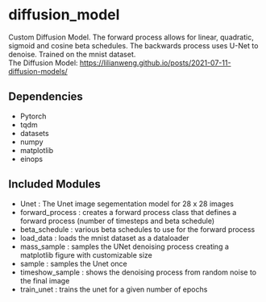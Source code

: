 # diffusion_model
Custom Diffusion Model. The forward process allows for linear, quadratic, sigmoid and cosine beta schedules. The backwards process uses U-Net to denoise.
Trained on the mnist dataset. 
<br>
The Diffusion Model: https://lilianweng.github.io/posts/2021-07-11-diffusion-models/ 

## Dependencies
- Pytorch
- tqdm
- datasets
- numpy
- matplotlib
- einops

## Included Modules
- Unet : The Unet image segementation model for 28 x 28 images
- forward_process : creates a forward process class that defines a forward process (number of timesteps and beta schedule)
- beta_schedule : various beta schedules to use for the forward process
- load_data : loads the mnist dataset as a dataloader
- mass_sample : samples the UNet denoising process creating a matplotlib figure with customizable size
- sample : samples the Unet once
- timeshow_sample : shows the denoising process from random noise to the final image
- train_unet : trains the unet for a given number of epochs
